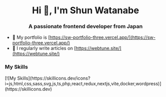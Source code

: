 <h1 align="center">Hi 👋, I'm Shun Watanabe</h1>
<h3 align="center">A passionate frontend developer from Japan</h3>

- 📝 My portfolio is  [https://sw-portfolio-three.vercel.app/](https://sw-portfolio-three.vercel.app/)
- 📝 I regularly write articles on [https://webtune.site/](https://webtune.site/)

<h3>My Skills</h3>
[![My Skills](https://skillicons.dev/icons?i=js,html,css,sass,svg,js,ts,php,react,redux,nextjs,vite,docker,wordpress)](https://skillicons.dev)
